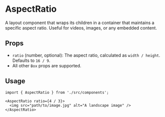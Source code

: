 # AspectRatio

A layout component that wraps its children in a container that maintains a specific aspect ratio. Useful for videos, images, or any embedded content.

## Props

*   `ratio` (number, optional): The aspect ratio, calculated as `width / height`. Defaults to `16 / 9`.
*   All other `Box` props are supported.

## Usage

```tsx
import { AspectRatio } from './src/components';

<AspectRatio ratio={4 / 3}>
  <img src="path/to/image.jpg" alt="A landscape image" />
</AspectRatio>
```
